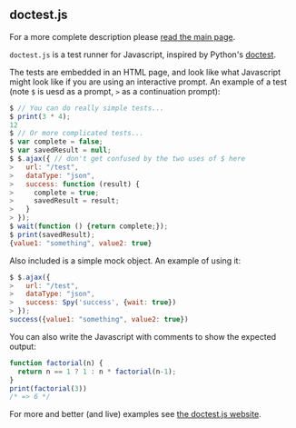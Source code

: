 ## doctest.js

For a more complete description please [read the main
page](http://ianb.github.com/doctestjs/).

`doctest.js` is a test runner for Javascript, inspired by Python's
[doctest](http://docs.python.org/library/doctest.html).

The tests are embedded in an HTML page, and look like what Javascript
might look like if you are using an interactive prompt.  An example of
a test (note `$` is uesd as a prompt, `>` as a continuation prompt):

```javascript
$ // You can do really simple tests...
$ print(3 * 4);
12
$ // Or more complicated tests...
$ var complete = false;
$ var savedResult = null;
$ $.ajax({ // don't get confused by the two uses of $ here
>   url: "/test",
>   dataType: "json",
>   success: function (result) {
>     complete = true;
>     savedResult = result;
>   }
> });
$ wait(function () {return complete;});
$ print(savedResult);
{value1: "something", value2: true}
```

Also included is a simple mock object.  An example of using it:

```javascript
$ $.ajax({
>   url: "/test",
>   dataType: "json",
>   success: Spy('success', {wait: true})
> });
success({value1: "something", value2: true})
```

You can also write the Javascript with comments to show the expected output:

```javascript
function factorial(n) {
  return n == 1 ? 1 : n * factorial(n-1);
}
print(factorial(3))
/* => 6 */
```

For more and better (and live) examples see [the doctest.js website](http://ianb.github.com/doctestjs/).
